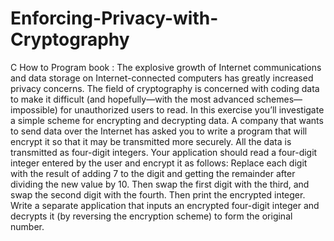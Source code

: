 # Enforcing-Privacy-with-Cryptography
C How to Program book : The explosive growth of Internet communications and data storage on Internet-connected computers has greatly increased privacy concerns. The field of cryptography is concerned with coding data to make it difficult (and hopefully—with the most advanced schemes—impossible) for unauthorized users to read. In this exercise you’ll investigate a simple scheme for encrypting and decrypting data. A company that wants to send data over the Internet has asked you to write a program that will encrypt it so that it may be transmitted more securely. All the data is transmitted as four-digit integers. Your application should read a four-digit integer entered by the user and encrypt it as follows: Replace each digit with the result of adding 7 to the digit and getting the remainder after dividing the new value by 10. Then swap the first digit with the third, and swap the second digit with the fourth. Then print the encrypted integer. Write a separate application that inputs an encrypted four-digit integer and decrypts it (by reversing the encryption scheme) to form the original number.
